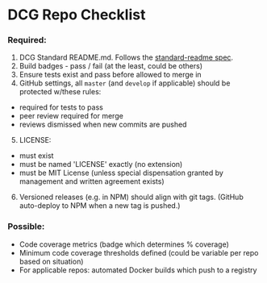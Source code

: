 # DCG Repo Checklist

### Required:

1. DCG Standard README.md. Follows the [standard-readme spec](https://github.com/RichardLitt/standard-readme/blob/master/spec.md).
2. Build badges - pass / fail (at the least, could be others)
3. Ensure tests exist and pass before allowed to merge in
4. GitHub settings, all `master` (and `develop` if applicable) should be protected w/these rules:
  - required for tests to pass
  - peer review required for merge
  - reviews dismissed when new commits are pushed
5. LICENSE:
  - must exist
  - must be named 'LICENSE' exactly (no extension)
  - must be MIT License (unless special dispensation granted by management and written agreement exists)
6. Versioned releases (e.g. in NPM) should align with git tags. (GitHub auto-deploy to NPM when a new tag is pushed.)

### Possible:

- Code coverage metrics (badge which determines % coverage)
- Minimum code coverage thresholds defined (could be variable per repo based on situation)
- For applicable repos: automated Docker builds which push to a registry
